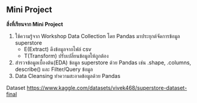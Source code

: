 ## Mini Project

**สิ่งที่เรียนจาก Mini Project**

1. ใช้ความรู้จาก Workshop Data Collection โดย Pandas มาประยุกต์จัดการข้อมูล superstore 
   - E(Extract) ดึงข้อมูลจากไฟล์ csv
   - T(Transform) ปรับเปลี่ยนข้อมูลให้ถูกต้อง
2. สำรวจข้อมูลเบื้องต้น(EDA) ข้อมูล superstore ด้วย Pandas เช่น .shape, .columns, describe() และ Filter/Query ข้อมูล
3. Data Cleansing ทำความสะอาดข้อมูลด้วย Pandas

Dataset https://www.kaggle.com/datasets/vivek468/superstore-dataset-final